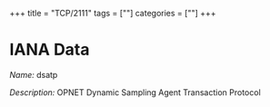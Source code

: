 +++
title = "TCP/2111"
tags = [""]
categories = [""]
+++

# IANA Data

_Name:_ dsatp

_Description:_ OPNET Dynamic Sampling Agent Transaction Protocol

